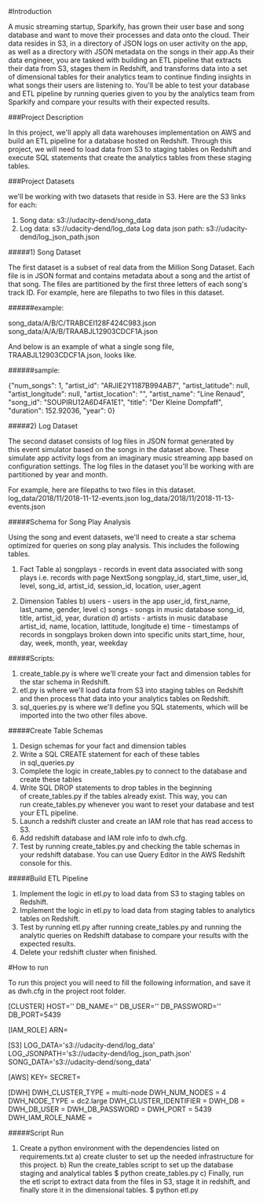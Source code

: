 #Introduction

<p>    
A music streaming startup, Sparkify, has grown their user base and song database and want to move their processes and data onto the cloud. Their data resides in S3, in a directory of JSON logs on user activity on the app, as well as a directory with JSON metadata on the songs in their app.As their data engineer, you are tasked with building an ETL pipeline that extracts their data from S3, stages them in Redshift, and transforms data into a set of dimensional tables for their analytics team to continue finding insights in what songs their users are listening to. You'll be able to test your database and ETL pipeline by running queries given to you by the analytics team from Sparkify and compare your results with their expected results.
</p>

###Project Description

<p> In this project, we'll apply all data warehouses implementation on AWS and build an ETL pipeline for a database hosted on Redshift. Through this project, we will need to load data from S3 to staging tables on Redshift and execute SQL statements that create the analytics tables from these staging tables.
</p>


###Project Datasets

<p>we'll be working with two datasets that reside in S3. Here are the S3 links for each:

1) Song data: s3://udacity-dend/song_data
2) Log data: s3://udacity-dend/log_data
   Log data json path: s3://udacity-dend/log_json_path.json
</p>

#####1) Song Dataset

<p>
The first dataset is a subset of real data from the Million Song Dataset. Each file is in JSON format and contains metadata about a song and the artist of that song. The files are partitioned by the first three letters of each song's track ID. For example, here are filepaths to two files in this dataset.
</p>
    
######example:

song_data/A/B/C/TRABCEI128F424C983.json
song_data/A/A/B/TRAABJL12903CDCF1A.json

<p>And below is an example of what a single song file, TRAABJL12903CDCF1A.json, looks like.</p>

######sample:

{"num_songs": 1, "artist_id": "ARJIE2Y1187B994AB7", "artist_latitude": null, "artist_longitude": null, "artist_location": "", "artist_name": "Line Renaud", "song_id": "SOUPIRU12A6D4FA1E1", "title": "Der Kleine Dompfaff", "duration": 152.92036, "year": 0}

#####2) Log Dataset

<p>The second dataset consists of log files in JSON format generated by this event simulator based on the songs in the dataset above. These simulate app activity logs from an imaginary music streaming app based on configuration settings.
The log files in the dataset you'll be working with are partitioned by year and month. <p>

For example, here are filepaths to two files in this dataset.
log_data/2018/11/2018-11-12-events.json
log_data/2018/11/2018-11-13-events.json


#####Schema for Song Play Analysis

Using the song and event datasets, we'll need to create a star schema optimized for queries on song play analysis. This includes the following tables.

1) Fact Table
    a) songplays - records in event data associated with song plays i.e. records with page NextSong
   songplay_id, start_time, user_id, level, song_id, artist_id, session_id, location, user_agent

2) Dimension Tables
    b) users - users in the app
        user_id, first_name, last_name, gender, level
    c) songs - songs in music database
        song_id, title, artist_id, year, duration
    d) artists - artists in music database
        artist_id, name, location, lattitude, longitude
    e) time - timestamps of records in songplays broken down into specific units
        start_time, hour, day, week, month, year, weekday

#####Scripts:

1) create_table.py is where we'll create your fact and dimension tables for the star schema in Redshift.
2) etl.py is where we'll load data from S3 into staging tables on Redshift and then process that data into your analytics tables on Redshift.
3) sql_queries.py is where we'll define you SQL statements, which will be imported into the two other files above.



#####Create Table Schemas
    
1. Design schemas for your fact and dimension tables
2. Write a SQL CREATE statement for each of these tables in sql_queries.py
3. Complete the logic in create_tables.py to connect to the database and create these tables
4. Write SQL DROP statements to drop tables in the beginning of create_tables.py if the tables already exist. This way, you can run create_tables.py whenever you want to reset your database and test your ETL pipeline.
5. Launch a redshift cluster and create an IAM role that has read access to S3.
6. Add redshift database and IAM role info to dwh.cfg.
7. Test by running create_tables.py and checking the table schemas in your redshift database. You can use Query Editor in the AWS Redshift console for this.

#####Build ETL Pipeline
1. Implement the logic in etl.py to load data from S3 to staging tables on Redshift.
2. Implement the logic in etl.py to load data from staging tables to analytics tables on Redshift.
3. Test by running etl.py after running create_tables.py and running the analytic queries on Redshift database to compare your results with the expected results.
4. Delete your redshift cluster when finished.

    
    
#How to run
    
To run this project you will need to fill the following information, and save it as dwh.cfg in the project root folder.

    
[CLUSTER]
HOST=''
DB_NAME=''
DB_USER=''
DB_PASSWORD=''
DB_PORT=5439

[IAM_ROLE]
ARN=

[S3]
LOG_DATA='s3://udacity-dend/log_data'
LOG_JSONPATH='s3://udacity-dend/log_json_path.json'
SONG_DATA='s3://udacity-dend/song_data'

[AWS]
KEY=
SECRET=

[DWH]
DWH_CLUSTER_TYPE       = multi-node
DWH_NUM_NODES          = 4
DWH_NODE_TYPE          = dc2.large
DWH_CLUSTER_IDENTIFIER = 
DWH_DB                 = 
DWH_DB_USER            = 
DWH_DB_PASSWORD        = 
DWH_PORT               = 5439
DWH_IAM_ROLE_NAME      = 
    
#####Script Run    
    
1) Create a python environment with the dependencies listed on requirements.txt
    a) create cluster to set up the needed infrastructure for this project.
    b) Run the create_tables script to set up the database staging and analytical tables
        $ python create_tables.py
    c) Finally, run the etl script to extract data from the files in S3, stage it in redshift, and finally store it in the dimensional tables.
        $ python etl.py


